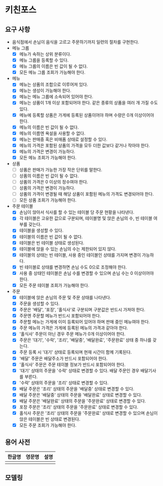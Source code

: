 # 키친포스

## 요구 사항

- 음식점에서 손님이 음식을 고르고 주문하기까지 일련의 절차를 구현한다.
- 메뉴 그룹
    - [x] 메뉴가 속하는 상위 분류이다.
    - [x] 메뉴 그룹을 등록할 수 있다.
    - [x] 메뉴 그룹의 이름은 빈 값이 될 수 없다.
    - [x] 모든 메뉴 그룹 조회가 가능해야 한다.

- 메뉴
    - [x] 메뉴는 상품의 조합으로 이루어져 있다.
    - [x] 메뉴는 생성이 가능해야 한다.
    - [x] 메뉴는 메뉴 그룹에 소속되어 있어야 한다.
    - [x] 메뉴는 상품이 1개 이상 포함되어야 한다. 같은 종류의 상품을 여러 개 가질 수도 있다.
    - [x] 메뉴에 등록할 상품은 가게에 등록된 상품이어야 하며 수량은 0개 이상이어야 한다.
    - [x] 메뉴의 이름은 빈 값이 될 수 없다.
    - [x] 메뉴의 이름엔 욕설을 사용할 수 없다.
    - [x] 메뉴는 판매중 혹은 비매품 상태로 설정할 수 있다.
    - [x] 메뉴의 가격은 포함된 상품의 가격을 모두 더한 값보다 같거나 작아야 한다.
    - [x] 메뉴의 가격은 변경이 가능하다.
    - [x] 모든 메뉴 조회가 가능해야 한다.

- 상품
    - [ ] 상품은 판매가 가능한 가장 작은 단위를 말한다.
    - [ ] 상품의 이름은 빈 값이 될 수 없다.
    - [ ] 상품의 가격은 0 이상의 정수여야 한다.
    - [ ] 상품의 가격은 변경이 가능하다.
    - [ ] 상품의 가격이 변경될 때 해당 상품이 포함된 메뉴의 가격도 변경되어야 한다.
    - [ ] 모든 상품 조회가 가능해야 한다.

- 주문 테이블
    - [x] 손님이 앉아서 식사를 할 수 있는 테이블 당 주문 현황을 나타낸다.
    - [x] 각 테이블은 고유한 값으로 구분되며, 테이블명 및 앉은 손님의 수, 빈 테이블 여부를 갖는다.
    - [x] 테이블을 생성할 수 있다.
    - [x] 테이블의 이름은 빈 값이 될 수 없다.
    - [x] 테이블은 빈 테이블 상태로 생성된다.
    - [x] 테이블에 앉을 수 있는 손님의 수는 제한되어 있지 않다.
    - [x] 테이블의 상태는 빈 테이블, 사용 중인 테이블인 상태를 가지며 변경이 가능하다.
    - [x] 빈 테이블로 상태를 변경하면 손님 수도 0으로 조정해야 한다.
    - [x] 사용 중 상태인 테이블은 손님 수를 변경할 수 있으며 손님 수는 0 이상이어야 한다.
    - [x] 모든 주문 테이블 조회가 가능해야 한다. 

- 주문
    - [x] 테이블에 앉은 손님의 주문 및 주문 상태를 나타낸다.
    - [x] 주문을 생성할 수 있다.
    - [x] 주문은 '배달', '포장', '홀식사'로 구분되며 구분값은 반드시 가져야 한다.
    - [x] 주문엔 주문할 메뉴가 반드시 포함되어야 한다.
    - [x] 주문할 메뉴는 가게에 이미 등록되어 있어야 하며 판매 중인 메뉴여야 한다.
    - [x] 주문 메뉴의 가격은 가게에 등록된 메뉴의 가격과 같아야 한다. 
    - [x] '홀식사' 주문이 아닌 경우 주문 메뉴가 0개 이상이어야 한다. 
    - [x] 주문은 '대기', '수락', '조리', '배달중', '배달완료', '주문완료' 상태 중 하나를 갖는다.
    - [x] 주문 등록 시 '대기' 상태로 등록되며 현재 시간이 함께 기록된다.
    - [x] '배달' 주문은 배달주소가 반드시 포함되어야 한다.
    - [x] '홀식사' 주문은 주문 테이블 정보가 반드시 포함되어야 한다.
    - [x] '대기' 상태의 주문을 '수락' 상태로 변경할 수 있다. 배달 주문인 경우 배달기사를 부른다.
    - [x] '수락' 상태의 주문을 '조리' 상태로 변경할 수 있다.
    - [x] 배달 주문은 '조리' 상태의 주문을 '배달중' 상태로 변경할 수 있다.
    - [x] 배달 주문은 '배달중' 상태의 주문을 '배달완료' 상태로 변경할 수 있다.
    - [x] 배달 주문은 '배달완료' 상태의 주문을 '주문완료' 상태로 변경할 수 있다.
    - [x] 포장 주문은 '조리' 상태의 주문을 '주문완료' 상태로 변경할 수 있다.
    - [x] 홀식사 주문은 '조리' 상태의 주문을 '주문완료' 상태로 변경할 수 있으며 손님이 앉은 테이블은 빈 상태로 변경된다.
    - [x] 모든 주문 조회가 가능해야 한다.
  
## 용어 사전

| 한글명 | 영문명 | 설명 |
| --- | --- | --- |
|  |  |  |

## 모델링
